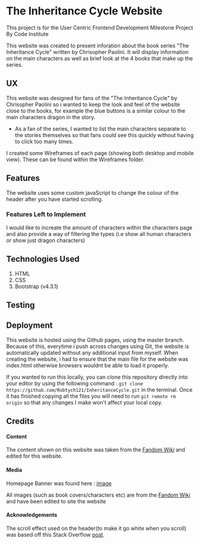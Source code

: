 # The Inheritance Cycle Website

This project is for the User Centric Frontend Development Milestone Project By Code Institute

This website was created to present inforation about the book series "The Inheritance Cycle" written by Chrisopher Paolini. It will display information on the main characters as well as brief look at the 4 books that make up the series.

## UX
This website was designed for fans of the "The Inheritance Cycle" by Chrisopher Paolini so i wanted to keep the look and feel of the website close to the books, for example the blue buttons is a similar colour to the main characters dragon in the story.

* As a fan of the series, I wanted to list the main characters separate to the stories themselves so that fans could see this quickly without having to click too many times.

I created some Wireframes of each page (showing both desktop and mobile view). These can be found within the Wireframes folder.

## Features
The website uses some custom javaScript to change the colour of the header after you have started scrolling. 
### Features Left to Implement
I would like to increate the amount of characters within the characters page and also provide a way of filtering the types (i.e show all human characters or show just dragon characters)

## Technologies Used
1. HTML
2. CSS
3. Bootstrap (v4.3.1)

## Testing


## Deployment
This website is hosted using the Github pages, using the master branch. Because of this, everytime i push across changes using Git, the website is automatically updated without any additional input from myself. When creating the website, i had to ensure that the main file for the website was index.html otherwise browsers wouldnt be able to load it properly.

If you wanted to run this locally, you can clone this repository directly into your editor by using the following command : `git clone https://github.com/Robtych121/InheritanceCycle.git` in the terminal. Once it has finished copying all the files you will need to run `git remote rm origin` so that any changes I make won't affect your local copy.

## Credits

#### Content
The content shown on this website was taken from the [Fandom Wiki](https://inheritance.fandom.com/wiki/) and edited for this website.

#### Media
Homepage Banner was found here : [image](https://wall.alphacoders.com/big.php?i=342383)

All images (such as book covers/characters etc) are from the [Fandom Wiki](https://inheritance.fandom.com/wiki/) and have been edited to site the website


#### Acknowledgements
The scroll effect used on the header(to make it go white when you scroll) was based off this Stack Overflow [post](https://stackoverflow.com/questions/23706003/changing-nav-bar-color-after-scrolling).